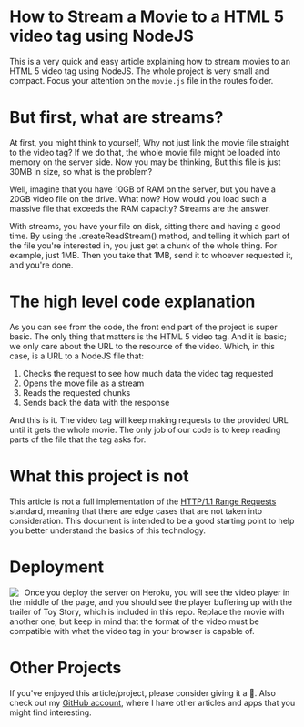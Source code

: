 # How to Stream a Movie to a HTML 5 video tag using NodeJS

This is a very quick and easy article explaining how to stream movies to an HTML 5 video tag using NodeJS. The whole project is very small and compact. Focus your attention on the `movie.js` file in the routes folder.

# But first, what are streams?

At first, you might think to yourself, Why not just link the movie file straight to the video tag? If we do that, the whole movie file might be loaded into memory on the server side. Now you may be thinking, But this file is just 30MB in size, so what is the problem?

Well, imagine that you have 10GB of RAM on the server, but you have a 20GB video file on the drive. What now? How would you load such a massive file that exceeds the RAM capacity? Streams are the answer.

With streams, you have your file on disk, sitting there and having a good time. By using the .createReadStream() method, and telling it which part of the file you're interested in, you just get a chunk of the whole thing. For example, just 1MB. Then you take that 1MB, send it to whoever requested it, and you're done.

# The high level code explanation

As you can see from the code, the front end part of the project is super basic. The only thing that matters is the HTML 5 video tag. And it is basic; we only care about the URL to the resource of the video. Which, in this case, is a URL to a NodeJS file that:

1. Checks the request to see how much data the video tag requested
1. Opens the move file as a stream
1. Reads the requested chunks
1. Sends back the data with the response

And this is it. The video tag will keep making requests to the provided URL until it gets the whole movie. The only job of our code is to keep reading parts of the file that the tag asks for.

# What this project is not

This article is not a full implementation of the [HTTP/1.1 Range Requests](http://svn.tools.ietf.org/svn/wg/httpbis/specs/rfc7233.html#range.units.other) standard, meaning that there are edge cases that are not taken into consideration. This document is intended to be a good starting point to help you better understand the basics of this technology.

# Deployment

<a href="https://heroku.com/deploy?template=https://github.com/davidgatti/How-to-Stream-Movies-using-NodeJS" target="_blank">
<img align="left" style="float: left; margin: 0 10px 0 0;" src="https://www.herokucdn.com/deploy/button.svg"></a>

Once you deploy the server on Heroku, you will see the video player in the middle of the page, and you should see the player buffering up with the trailer of Toy Story, which is included in this repo. Replace the movie with another one, but keep in mind that the format of the video must be compatible with what the video tag in your browser is capable of.

# Other Projects

If you've enjoyed this article/project, please consider giving it a 🌟. Also check out my [GitHub account](https://github.com/davidgatti), where I have other articles and apps that you might find interesting.
